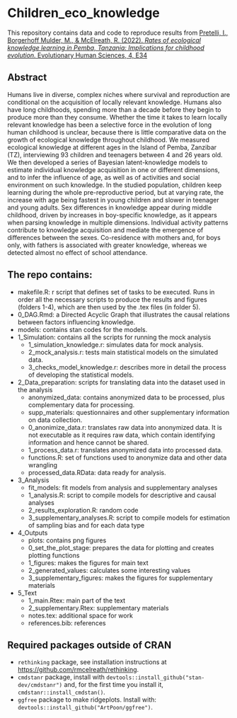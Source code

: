 # Children_eco_knowledge

This repository contains data and code to reproduce results from [Pretelli, I., Borgerhoff Mulder, M., & McElreath, R. (2022). _Rates of ecological knowledge learning in Pemba, Tanzania: Implications for childhood evolution._ Evolutionary Human Sciences, 4, E34](https://doi.org/10.1017/ehs.2022.31) 

## Abstract
Humans live in diverse, complex niches where survival and reproduction are conditional on the acquisition of locally relevant knowledge. Humans also have long childhoods, spending more than a decade before they begin to produce more than they consume. Whether the time it takes to learn locally relevant knowledge has been a selective force in the evolution of long human childhood is unclear, because there is little comparative data on the growth of ecological knowledge throughout childhood. 
We measured ecological knowledge at different ages in the Island of Pemba, Zanzibar (TZ), interviewing 93 children and teenagers between 4 and 26 years old.
We then developed a series of Bayesian latent-knowledge models to estimate individual knowledge acquisition in one or different dimensions, and to infer the influence of age, as well as of activities and social environment on such knowledge.
In the studied population, children keep learning during the whole pre-reproductive period, but at varying rate, the increase with age being fastest in young children and slower in teenager and young adults. Sex differences in knowledge appear during middle childhood, driven by increases in boy-specific knowledge, as it appears when parsing knowledge in multiple dimensions. Individual activity patterns contribute to knowledge acquisition and mediate the emergence of differences between the sexes. Co-residence with mothers and, for boys only, with fathers is associated with greater knowledge, whereas we detected almost no effect of school attendance. 

## The repo contains:
- makefile.R: r script that defines set of tasks to be executed. Runs in order all the necessary scripts to produce the results and figures (folders 1-4), which are then used by the .tex files (in folder 5). 
- 0_DAG.Rmd: a Directed Acyclic Graph that illustrates the causal relations between factors influencing knowledge. 
- models: contains stan codes for the models.
- 1\_Simulation: contains all the scripts for running the mock analysis  
	- 1\_simulation\_knowledge.r: simulates data for mock analysis.
	- 2\_mock\_analysis.r: tests main statistical models on the simulated data.
	- 3\_checks\_model\_knowledge.r: describes more in detail the process of developing the statistical models.
- 2\_Data\_preparation: scripts for translating data into the dataset used in the analysis
	- anonymized_data: contains anonymized data to be processed, plus complementary data for processing.
	- supp_materials: questionnaires and other supplementary information on data collection. 
	- 0\_anonimize\_data.r: translates raw data into anonymized data. It is not executable as it requires raw data, which contain identifying information and hence cannot be shared.
	- 1\_process\_data.r: translates anonymized data into processed data. 
	- functions.R: set of functions used to anonymize data and other data wrangling
	- processed_data.RData: data ready for analysis.
- 3\_Analysis
	- fit\_models: fit models from analysis and supplementary analyses
	- 1\_analysis.R: script to compile models for descriptive and causal analyses
	- 2\_results\_exploration.R: random code 
	- 3\_supplementary\_analyses.R: script to compile models for estimation of sampling bias and for each data type
- 4\_Outputs
	- plots: contains png figures
	- 0\_set\_the\_plot\_stage: prepares the data for plotting and creates plotting functions
	- 1\_figures: makes the figures for main text
	- 2\_generated\_values: calculates some interesting values  
	- 3\_supplementary\_figures: makes the figures for supplementary materials
- 5\_Text
	- 1\_main.Rtex: main part of the text
	- 2\_supplementary.Rtex: supplementary materials
	- notes.tex: additional space for work
	- references.bib: references

## Required packages outside of CRAN
- `rethinking` package, see installation instructions at https://github.com/rmcelreath/rethinking.
- `cmdstanr` package, install with `devtools::install_github("stan-dev/cmdstanr")` and, for the first time you install it, `cmdstanr::install_cmdstan()`.
- `ggfree` package to make ridgeplots. Install with: `devtools::install_github("ArtPoon/ggfree")`.

